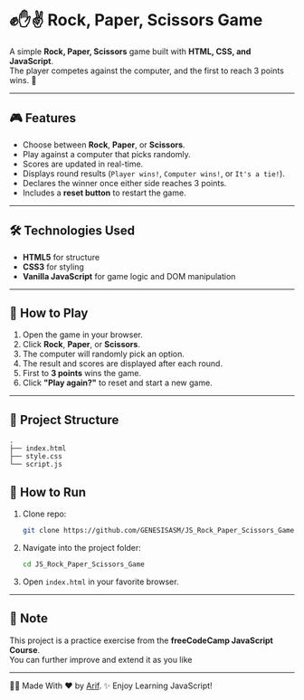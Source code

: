 # ✊✋✌️ Rock, Paper, Scissors Game
A simple **Rock, Paper, Scissors** game built with **HTML, CSS, and JavaScript**.  
The player competes against the computer, and the first to reach 3 points wins. 🎉

---
## 🎮 Features
- Choose between **Rock**, **Paper**, or **Scissors**.
- Play against a computer that picks randomly.
- Scores are updated in real-time.
- Displays round results (`Player wins!`, `Computer wins!`, or `It's a tie!`).
- Declares the winner once either side reaches 3 points.
- Includes a **reset button** to restart the game.

---
## 🛠️ Technologies Used
- **HTML5** for structure
- **CSS3** for styling
- **Vanilla JavaScript** for game logic and DOM manipulation

---
## 🚀 How to Play
1. Open the game in your browser.
2. Click **Rock**, **Paper**, or **Scissors**.
3. The computer will randomly pick an option.
4. The result and scores are displayed after each round.
5. First to **3 points** wins the game.
6. Click **"Play again?"** to reset and start a new game.

---
## 📂 Project Structure
```
.
├── index.html
├── style.css
└── script.js
```

## 🚀 How to Run
1. Clone repo:
   ```bash
   git clone https://github.com/GENESISASM/JS_Rock_Paper_Scissors_Game.git
   ```
2. Navigate into the project folder:
   ```bash
   cd JS_Rock_Paper_Scissors_Game
   ```
3. Open `index.html` in your favorite browser.

---
## 📖 Note
This project is a practice exercise from the **freeCodeCamp JavaScript Course**.  
You can further improve and extend it as you like

---
👨‍💻 Made With ❤️ by [Arif](hhttps://github.com/GENESISASM).
✨ Enjoy Learning JavaScript!
